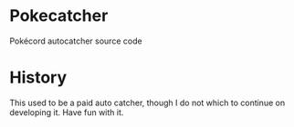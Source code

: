 # Pokecatcher
 Pokécord autocatcher source code

# History

 This used to be a paid auto catcher, though I do not which to continue on developing it.
 Have fun with it.
